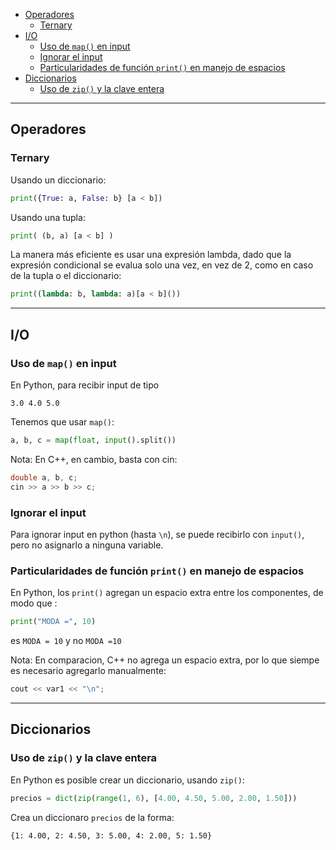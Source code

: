- [Operadores](#operadores)
  * [Ternary](#ternary)
- [I/O](#i-o)
  * [Uso de `map()` en input](#uso-de--map----en-input)
  * [Ignorar el input](#ignorar-el-input)
  * [Particularidades de función `print()` en manejo de espacios](#particularidades-de-funci-n--print----en-manejo-de-espacios)
- [Diccionarios](#diccionarios)
  * [Uso de `zip()` y la clave entera](#uso-de--zip----y-la-clave-entera)
  
***
## Operadores
### Ternary
Usando un diccionario:

```python 
print({True: a, False: b} [a < b])
```

Usando una tupla:

```python
print( (b, a) [a < b] )
```

La manera más eficiente es usar una expresión lambda, dado que la expresión condicional se evalua solo una vez, en vez de 2, como en caso de la tupla o el diccionario:

    
```python
print((lambda: b, lambda: a)[a < b]())
```
***
## I/O
### Uso de `map()` en input
En Python, para recibir input de tipo

```
3.0 4.0 5.0
```

Tenemos que usar `map()`:

```python
a, b, c = map(float, input().split())
```

Nota: En C++, en cambio, basta con cin:

```C++
double a, b, c;
cin >> a >> b >> c;
```

### Ignorar el input
Para ignorar input en python (hasta `\n`), se puede recibirlo con `input()`, pero no asignarlo a ninguna variable.

### Particularidades de función `print()` en manejo de espacios

En Python, los `print()` agregan un espacio extra entre los componentes, de modo que :

```python
print("MODA =", 10)
```
es `MODA = 10` y no `MODA =10`

Nota: En comparacion, C++ no agrega un espacio extra, por lo que siempe es necesario agregarlo manualmente:

```C++
cout << var1 << "\n";
```


***
## Diccionarios

### Uso de `zip()` y la clave entera

En Python es posible crear un diccionario, usando `zip()`:

```python
precios = dict(zip(range(1, 6), [4.00, 4.50, 5.00, 2.00, 1.50]))
```

Crea un diccionaro `precios` de la forma:

`{1: 4.00, 2: 4.50, 3: 5.00, 4: 2.00, 5: 1.50}`



